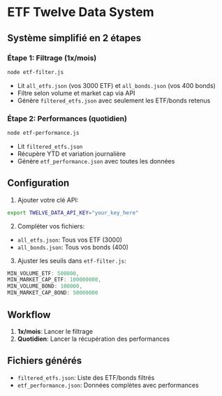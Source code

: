 # ETF Twelve Data System

## Système simplifié en 2 étapes

### Étape 1: Filtrage (1x/mois)
```bash
node etf-filter.js
```
- Lit `all_etfs.json` (vos 3000 ETF) et `all_bonds.json` (vos 400 bonds)
- Filtre selon volume et market cap via API
- Génère `filtered_etfs.json` avec seulement les ETF/bonds retenus

### Étape 2: Performances (quotidien)
```bash
node etf-performance.js
```
- Lit `filtered_etfs.json`
- Récupère YTD et variation journalière
- Génère `etf_performance.json` avec toutes les données

## Configuration

1. Ajouter votre clé API:
```bash
export TWELVE_DATA_API_KEY="your_key_here"
```

2. Compléter vos fichiers:
- `all_etfs.json`: Tous vos ETF (3000)
- `all_bonds.json`: Tous vos bonds (400)

3. Ajuster les seuils dans `etf-filter.js`:
```javascript
MIN_VOLUME_ETF: 500000,
MIN_MARKET_CAP_ETF: 100000000,
MIN_VOLUME_BOND: 100000,
MIN_MARKET_CAP_BOND: 50000000
```

## Workflow

1. **1x/mois**: Lancer le filtrage
2. **Quotidien**: Lancer la récupération des performances

## Fichiers générés

- `filtered_etfs.json`: Liste des ETF/bonds filtrés
- `etf_performance.json`: Données complètes avec performances
